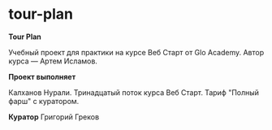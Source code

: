 # tour-plan

**Tour Plan**

Учебный проект для практики на курсе Веб Старт от Glo Academy. Автор курса — Артем Исламов.

**Проект выполняет**

Калханов Нурали. Тринадцатый поток курса Веб Старт. Тариф "Полный фарш" с куратором.

**Куратор**
Григорий Греков
